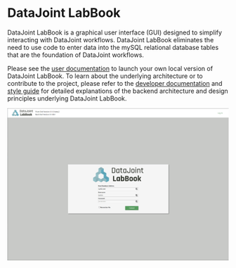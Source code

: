 # DataJoint LabBook

DataJoint LabBook is a graphical user interface (GUI) designed to simplify
interacting with DataJoint workflows. DataJoint LabBook eliminates the need to
use code to enter data into the mySQL relational database tables that are the
foundation of DataJoint workflows. 

Please see the [user documentation](./userDocumentation.md) to launch your own
local version of DataJoint LabBook. To learn about the underlying architecture
or to contribute to the project, please refer to the [developer
documentation](./developerDocumentation.md) and [style guide](./style.md) for
detailed explanations of the backend architecture and design principles
underlying DataJoint LabBook. 

![LabBook SignOn Page Image](./images/Login.png)